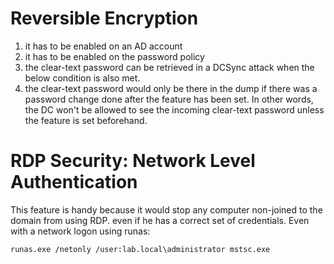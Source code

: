# Reversible Encryption
1. it has to be enabled on an AD account
2. it has to be enabled on the password policy
3. the clear-text password can be retrieved in a DCSync attack when the below condition is also met.
4. the clear-text password would only be there in the dump if there was a password change done after the feature has been set. In other words, the DC won't be allowed to see the incoming clear-text password unless the feature is set beforehand.

# RDP Security: Network Level Authentication
This feature is handy because it would stop any computer non-joined to the domain from using RDP. even if he has a correct set of credentials.
Even with a network logon using runas:
```shell
runas.exe /netonly /user:lab.local\administrator mstsc.exe
```